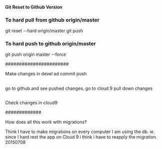 #### Git Reset to Github Version ####

### To hard pull from github origin/master

git reset --hard origin/master
git push

### To hard push to github origin/master

git push origin master --force

#######################

Make changes in devel
ad
commit
push

##

go to github and see pushed changes.
go to cloud 9 pull down changes

##

Check changes in cloud9


#############

How does all this work with migrations?

Think I have to make migrations on every computer I am using the db.
ie. since I hard rest the app on Cloud 9 i think i have to reapply the migration.
20150708